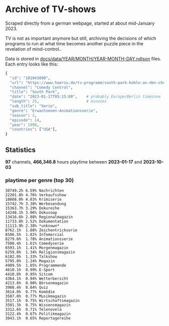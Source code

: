 # Archive of TV-shows

Scraped directly from a german webpage, started at about mid-January 2023.

TV is not as important anymore but still, archiving the decisions of which programs to run at what time
becomes another puzzle piece in the revelation of mind-control.. 

Data is stored in [docs/data/YEAR/MONTH/YEAR-MONTH-DAY.ndjson](docs/data/) files. 
Each entry looks like this:

```python
{
  "id": "181043890", 
  "url": "https://www.hoerzu.de/tv-programm/south-park-kohle-an-den-chefkoch/bid_181043890/", 
  "channel": "Comedy Central", 
  "title": "South Park", 
  "date": "2023-01-17T05:15:00",    # probably Europe/Berlin timezone 
  "length": 25,                     # minutes 
  "sub_title": "Serie", 
  "genre": "Erwachsenen-Animationsserie", 
  "season": 2, 
  "episode": 14, 
  "year": 1998, 
  "countries": ["USA"],
}
```

## Statistics

**97** channels, **466,346.8** hours playtime between **2023-01-17** and **2023-10-03**


### playtime per genre (top 30)

    30749.2h 6.59% Nachrichten
    22201.8h 4.76% Verkaufsshow
    18808.0h 4.03% Krimiserie
    15742.7h 3.38% Werbesendung
    15363.7h 3.29% Dokureihe
    14248.1h 3.06% Dokusoap
    13416.6h 2.88% Regionalmagazin
    11733.0h 2.52% Dokumentation
    11113.9h 2.38% *unknown*
    8762.1h  1.88% Zeichentrickserie
    8506.5h  1.82% Infomercial
    8279.6h  1.78% Animationsserie
    7500.4h  1.61% Comedyserie
    6593.1h  1.41% Morgenmagazin
    6259.0h  1.34% Religionsmagazin
    6182.0h  1.33% Talkshow
    5795.0h  1.24% Magazin
    4909.5h  1.05% Programmende
    4610.1h  0.99% E-Sport
    4410.8h  0.95% Sitcom
    4364.1h  0.94% Wetterbericht
    4213.8h  0.90% Börsenmagazin
    3908.4h  0.84% Quiz
    3614.0h  0.77% Komödie
    3587.0h  0.77% Musikmagazin
    3517.1h  0.75% Wirtschaftsmagazin
    3501.3h  0.75% Wissensmagazin
    3312.6h  0.71% Telenovela
    3122.4h  0.67% Politikmagazin
    3043.1h  0.65% Reportagereihe
